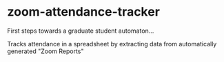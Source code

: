 # zoom-attendance-tracker
First steps towards a graduate student automaton...

Tracks attendance in a spreadsheet by extracting data from automatically generated "Zoom Reports"

